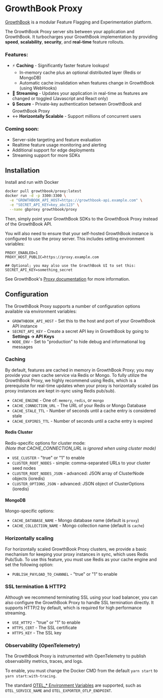 # GrowthBook Proxy

[GrowthBook](https://www.growthbook.io) is a modular Feature Flagging and Experimentation platform.

The GrowthBook Proxy server sits between your application and GrowthBook. It turbocharges your GrowthBook implementation by providing **speed**, **scalability**, **security**, and **real-time** feature rollouts.

### Features:
- :zap: **Caching** - Significantly faster feature lookups!
  - In-memory cache plus an optional distributed layer (Redis or MongoDB)
  - Automatic cache invalidation when features change in GrowthBook (using WebHooks)
- :satellite: **Streaming** - Updates your application in real-time as features are changed or toggled (Javascript and React only)
- :lock: **Secure** - Private-key authentication between GrowthBook and GrowthBook Proxy
- :left_right_arrow: **Horizontally Scalable** - Support millions of concurrent users

### Coming soon:

- Server-side targeting and feature evaluation
- Realtime feature usage monitoring and alerting
- Additional support for edge deployments
- Streaming support for more SDKs

## Installation

Install and run with Docker

```bash
docker pull growthbook/proxy:latest
docker run -d -p 3300:3300 \
  -e "GROWTHBOOK_API_HOST=https://growthbook-api.example.com" \
  -e "SECRET_API_KEY=key_abc123" \
  --name gbproxy growthbook/proxy
```

Then, simply point your GrowthBook SDKs to the GrowthBook Proxy instead of the GrowthBook API.

You will also need to ensure that your self-hosted GrowthBook instance is configured to use the proxy server. This includes setting environment variables:
```
PROXY_ENABLED=1
PROXY_HOST_PUBLIC=https://proxy.example.com

## Optional; you may also use the GrowthBook UI to set this:
SECRET_API_KEY=something_secret
```
See GrowthBook's [Proxy documentation](https://docs.growthbook.io/self-host/proxy#standalone) for more information.


## Configuration

The GrowthBook Proxy supports a number of configuration options available via environment variables:

- `GROWTHBOOK_API_HOST` - Set this to the host and port of your GrowthBook API instance
- `SECRET_API_KEY` - Create a secret API key in GrowthBook by going to **Settings -> API Keys**
- `NODE_ENV` - Set to "production" to hide debug and informational log messages

### Caching
By default, features are cached in memory in GrowthBook Proxy; you may provide your own cache service via Redis or Mongo. To fully utilize the GrowthBook Proxy, we highly recommend using Redis, which is a prerequisite for real-time updates when your proxy is horizontally scaled (as proxy instances are kept in-sync using Redis pub/sub).

- `CACHE_ENGINE` - One of: `memory`, `redis`, or `mongo`
- `CACHE_CONNECTION_URL` - The URL of your Redis or Mongo Database
- `CACHE_STALE_TTL` - Number of seconds until a cache entry is considered stale
- `CACHE_EXPIRES_TTL` - Number of seconds until a cache entry is expired

#### Redis Cluster
Redis-specific options for cluster mode:<br />
_(Note that CACHE_CONNECTION_URL is ignored when using cluster mode)_
- `USE_CLUSTER` - "true" or "1" to enable
- `CLUSTER_ROOT_NODES` - simple: comma-separated URLs to your cluster seed nodes
- `CLUSTER_ROOT_NODES_JSON` - advanced: JSON array of ClusterNode objects (ioredis)
- `CLUSTER_OPTIONS_JSON` - advanced: JSON object of ClusterOptions (ioredis)

#### MongoDB
Mongo-specific options:

- `CACHE_DATABASE_NAME` - Mongo database name (default is `proxy`)
- `CACHE_COLLECTION_NAME` - Mongo collection name (default is `cache`)


### Horizontally scaling

For horizontally scaled GrowthBook Proxy clusters, we provide a basic mechanism for keeping your proxy instances in sync, which uses Redis Pub/Sub. To use this feature, you must use Redis as your cache engine and set the following option:

- `PUBLISH_PAYLOAD_TO_CHANNEL` - "true" or "1" to enable


### SSL termination & HTTP2

Although we recommend terminating SSL using your load balancer, you can also configure the GrowthBook Proxy to handle SSL termination directly. It supports HTTP/2 by default, which is required for high performance streaming.

- `USE_HTTP2` - "true" or "1" to enable
- `HTTPS_CERT` - The SSL certificate
- `HTTPS_KEY` - The SSL key

### Observability (OpenTelemetry)

The GrowthBook Proxy is instrumented with OpenTelemetry to publish observability metrics, traces, and logs.

To enable, you must change the Docker CMD from the default `yarn start` to `yarn start:with-tracing`.

The standard [OTEL\_\* Environment Variables](https://opentelemetry.io/docs/concepts/sdk-configuration/) are supported, such as `OTEL_SERVICE_NAME` and `OTEL_EXPORTER_OTLP_ENDPOINT`.